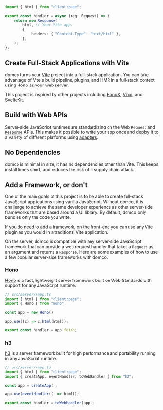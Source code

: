 ```ts {1,5}
import { html } from "client:page";

export const handler = async (req: Request) => {
	return new Response(
		html, // Your Vite app.
		{
			headers: { "Content-Type": "text/html" },
		},
	);
};
```

## Create Full-Stack Applications with Vite

domco turns your [Vite](https://vitejs.dev) project into a full-stack application. You can take advantage of Vite's build pipeline, plugins, and HMR in a full-stack context using Hono as your web server.

This project is inspired by other projects including [HonoX](https://github.com/honojs/honox), [Vinxi](https://vinxi.vercel.app/), and [SvelteKit](https://kit.svelte.dev).

## Build with Web APIs

Server-side JavaScript runtimes are standardizing on the Web [`Request`](https://developer.mozilla.org/en-US/docs/Web/API/Request) and [`Response`](https://developer.mozilla.org/en-US/docs/Web/API/Response) APIs. This makes it possible to write your app once and deploy it to a variety of different platforms using [adapters](/deploy#adapters).

## No Dependencies

domco is minimal in size, it has no dependencies other than Vite. This keeps install times short, and reduces the risk of a supply chain attack.

## Add a Framework, or don't

One of the main goals of this project is to be able to create full-stack JavaScript applications using vanilla JavaScript. Without domco, it is challenge to achieve the same developer experience as other server-side frameworks that are based around a UI library. By default, domco only bundles only the code you write.

If you do need to add a framework, on the front-end you can use any Vite plugin as you would in a traditional Vite application.

On the server, domco is compatible with any server-side JavaScript framework that can provide a web request handler that takes a `Request` as an argument and returns a `Response`. Here are some examples of how to use a few popular server-side frameworks with domco.

### Hono

[Hono](https://hono.dev/) is a fast, lightweight server framework built on Web Standards with support for any JavaScript runtime.

```ts
// src/server/+app.ts
import { html } from "client:page";
import { Hono } from "hono";

const app = new Hono();

app.use((c) => c.html(html));

export const handler = app.fetch;
```

### h3

[h3](https://h3.unjs.io/) is a server framework built for high performance and portability running in any JavaScript runtime.

```ts
// src/server/+app.ts
import { html } from "client:page";
import { createApp, eventHandler, toWebHandler } from "h3";

const app = createApp();

app.use(eventHandler(() => html));

export const handler = toWebHandler(app);
```
